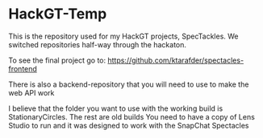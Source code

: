 # HackGT-Temp

This is the repository used for my HackGT projects, SpecTackles. We switched repositories half-way through the hackaton.

To see the final project go to:
https://github.com/ktarafder/spectacles-frontend

There is also a backend-repository that you will need to use to make the web API work

I believe that the folder you want to use with the working build is StationaryCircles. The rest are old builds
You need to have a copy of Lens Studio to run and it was designed to work with the SnapChat Spectacles
